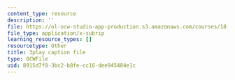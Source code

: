 ```yaml
---
content_type: resource
description: ''
file: https://ol-ocw-studio-app-production.s3.amazonaws.com/courses/18-01sc-single-variable-calculus-fall-2010/8915d7f83bc2b8fecc16dee945484e1c_Pd2xP5zDsRw.srt
file_type: application/x-subrip
learning_resource_types: []
resourcetype: Other
title: 3play caption file
type: OCWFile
uid: 8915d7f8-3bc2-b8fe-cc16-dee945484e1c
---
```

